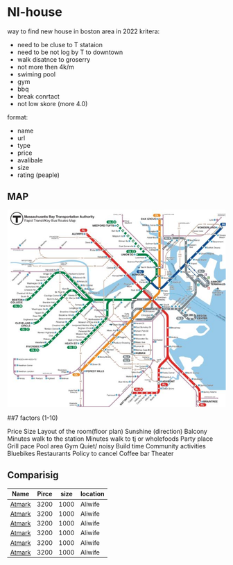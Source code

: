 # NI-house
way to find new house in boston area in 2022
kritera:
- need to be cluse to T stataion
- need to be not log by T to downtown
- walk disatnce to groserry
- not more then 4k/m
- swiming pool
- gym
- bbq
- break conrtact
- not low skore (more 4.0)

format:

- name
- url
- type
- price
- avalibale
- size
- rating (peaple)

## MAP

![sub_map_bos](https://github.com/smnikitin/NI-house/blob/main/map/sub_map_bos.JPG)



##7 factors (1-10)

Price 
Size
Layout of the room(floor plan)
Sunshine (direction)
Balcony
Minutes walk to the station
Minutes walk to tj or wholefoods
Party place 
Grill pace
Pool area 
Gym 
Quiet/ noisy 
Build time 
Community activities 
Bluebikes
Restaurants 
Policy to cancel 
Coffee bar
Theater 




## Comparisig


| Name | Pirce | size | location |
| -----| ----- | ---- | -------- |
| [Atmark](http://dev.nodeca.com)   | 3200  | 1000 | Aliwife |
| [Atmark](http://dev.nodeca.com)   | 3200  | 1000 | Aliwife |
| [Atmark](http://dev.nodeca.com)  | 3200  | 1000 | Aliwife |
| [Atmark](http://dev.nodeca.com)   | 3200  | 1000 | Aliwife |
| [Atmark](http://dev.nodeca.com)   | 3200  | 1000 | Aliwife |
| [Atmark](http://dev.nodeca.com)   | 3200  | 1000 | Aliwife |
